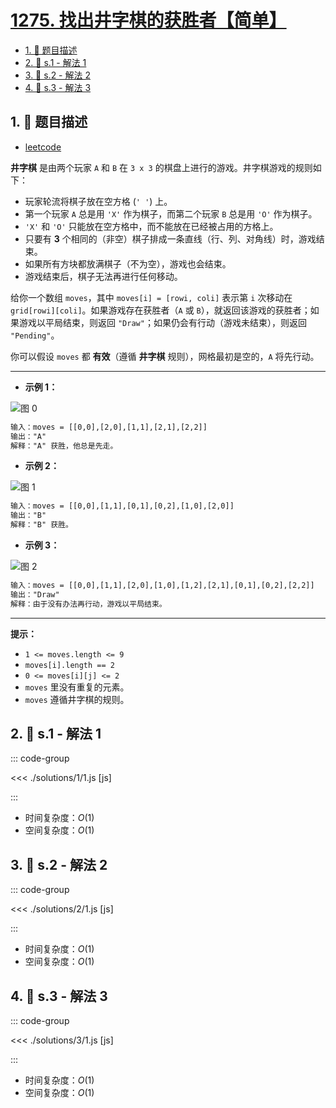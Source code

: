 # [1275. 找出井字棋的获胜者【简单】](https://github.com/tnotesjs/TNotes.leetcode/tree/main/notes/1275.%20%E6%89%BE%E5%87%BA%E4%BA%95%E5%AD%97%E6%A3%8B%E7%9A%84%E8%8E%B7%E8%83%9C%E8%80%85%E3%80%90%E7%AE%80%E5%8D%95%E3%80%91)

<!-- region:toc -->

- [1. 📝 题目描述](#1--题目描述)
- [2. 🎯 s.1 - 解法 1](#2--s1---解法-1)
- [3. 🎯 s.2 - 解法 2](#3--s2---解法-2)
- [4. 🎯 s.3 - 解法 3](#4--s3---解法-3)

<!-- endregion:toc -->

## 1. 📝 题目描述

- [leetcode](https://leetcode.cn/problems/find-winner-on-a-tic-tac-toe-game/)

**井字棋** 是由两个玩家 `A` 和 `B` 在 `3 x 3` 的棋盘上进行的游戏。井字棋游戏的规则如下：

- 玩家轮流将棋子放在空方格 (`' '`) 上。
- 第一个玩家 `A` 总是用 `'X'` 作为棋子，而第二个玩家 `B` 总是用 `'O'` 作为棋子。
- `'X'` 和 `'O'` 只能放在空方格中，而不能放在已经被占用的方格上。
- 只要有 **3** 个相同的（非空）棋子排成一条直线（行、列、对角线）时，游戏结束。
- 如果所有方块都放满棋子（不为空），游戏也会结束。
- 游戏结束后，棋子无法再进行任何移动。

给你一个数组 `moves`，其中 `moves[i] = [rowi, coli]` 表示第 `i` 次移动在 `grid[rowi][coli]`。如果游戏存在获胜者（`A` 或 `B`），就返回该游戏的获胜者；如果游戏以平局结束，则返回 `"Draw"`；如果仍会有行动（游戏未结束），则返回 `"Pending"`。

你可以假设 `moves` 都 **有效**（遵循 **井字棋** 规则），网格最初是空的，`A` 将先行动。

---

- **示例 1：**

![图 0](https://cdn.jsdelivr.net/gh/tnotesjs/imgs@main/2025-09-17-20-06-58.png)

```txt
输入：moves = [[0,0],[2,0],[1,1],[2,1],[2,2]]
输出："A"
解释："A" 获胜，他总是先走。
```

- **示例 2：**

![图 1](https://cdn.jsdelivr.net/gh/tnotesjs/imgs@main/2025-09-17-20-07-06.png)

```txt
输入：moves = [[0,0],[1,1],[0,1],[0,2],[1,0],[2,0]]
输出："B"
解释："B" 获胜。
```

- **示例 3：**

![图 2](https://cdn.jsdelivr.net/gh/tnotesjs/imgs@main/2025-09-17-20-07-19.png)

```txt
输入：moves = [[0,0],[1,1],[2,0],[1,0],[1,2],[2,1],[0,1],[0,2],[2,2]]
输出："Draw"
解释：由于没有办法再行动，游戏以平局结束。
```

---

**提示：**

- `1 <= moves.length <= 9`
- `moves[i].length == 2`
- `0 <= moves[i][j] <= 2`
- `moves` 里没有重复的元素。
- `moves` 遵循井字棋的规则。

## 2. 🎯 s.1 - 解法 1

::: code-group

<<< ./solutions/1/1.js [js]

:::

- 时间复杂度：$O(1)$
- 空间复杂度：$O(1)$

## 3. 🎯 s.2 - 解法 2

::: code-group

<<< ./solutions/2/1.js [js]

:::

- 时间复杂度：$O(1)$
- 空间复杂度：$O(1)$

## 4. 🎯 s.3 - 解法 3

::: code-group

<<< ./solutions/3/1.js [js]

:::

- 时间复杂度：$O(1)$
- 空间复杂度：$O(1)$
